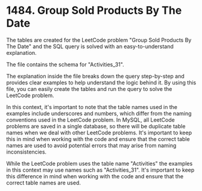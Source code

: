 # 1484. Group Sold Products By The Date

<p style="font-size: 12px;">

The tables are created for the LeetCode problem "Group Sold Products By The Date" and the SQL query is solved with an easy-to-understand explanation.

The file contains the schema for "Activities_31".

The explanation inside the file breaks down the query step-by-step and provides clear examples to help understand the logic behind it. By using this file, you can easily create the tables and run the query to solve the LeetCode problem.

In this context, it's important to note that the table names used in the examples include underscores and numbers, which differ from the naming conventions used in the LeetCode problem. In MySQL, all LeetCode problems are saved in a single database, so there will be duplicate table names when we deal with other LeetCode problems. It's important to keep this in mind when working with the code and ensure that the correct table names are used to avoid potential errors that may arise from naming inconsistencies.

While the LeetCode problem uses the table name "Activities" the examples in this context may use names such as "Activities_31". It's important to keep this difference in mind when working with the code and ensure that the correct table names are used.

</p>
